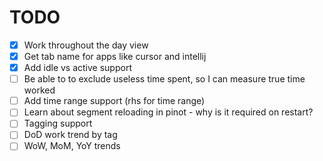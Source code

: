 # TODO

- [x] Work throughout the day view
- [x] Get tab name for apps like cursor and intellij
- [x] Add idle vs active support
- [ ] Be able to to exclude useless time spent, so I can measure true time worked
- [ ] Add time range support (rhs for time range)
- [ ] Learn about segment reloading in pinot - why is it required on restart?
- [ ] Tagging support
- [ ] DoD work trend by tag
- [ ] WoW, MoM, YoY trends
